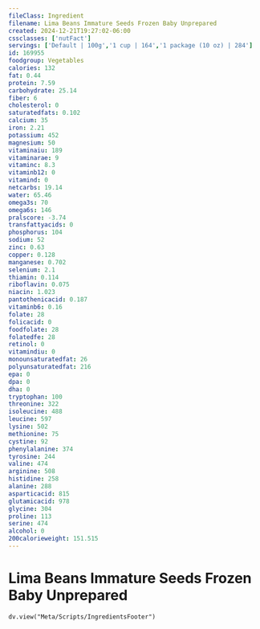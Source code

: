 ```yaml
---
fileClass: Ingredient
filename: Lima Beans Immature Seeds Frozen Baby Unprepared
created: 2024-12-21T19:27:02-06:00
cssclasses: ['nutFact']
servings: ['Default | 100g','1 cup | 164','1 package (10 oz) | 284']
id: 169955
foodgroup: Vegetables
calories: 132
fat: 0.44
protein: 7.59
carbohydrate: 25.14
fiber: 6
cholesterol: 0
saturatedfats: 0.102
calcium: 35
iron: 2.21
potassium: 452
magnesium: 50
vitaminaiu: 189
vitaminarae: 9
vitaminc: 8.3
vitaminb12: 0
vitamind: 0
netcarbs: 19.14
water: 65.46
omega3s: 70
omega6s: 146
pralscore: -3.74
transfattyacids: 0
phosphorus: 104
sodium: 52
zinc: 0.63
copper: 0.128
manganese: 0.702
selenium: 2.1
thiamin: 0.114
riboflavin: 0.075
niacin: 1.023
pantothenicacid: 0.187
vitaminb6: 0.16
folate: 28
folicacid: 0
foodfolate: 28
folatedfe: 28
retinol: 0
vitamindiu: 0
monounsaturatedfat: 26
polyunsaturatedfat: 216
epa: 0
dpa: 0
dha: 0
tryptophan: 100
threonine: 322
isoleucine: 488
leucine: 597
lysine: 502
methionine: 75
cystine: 92
phenylalanine: 374
tyrosine: 244
valine: 474
arginine: 508
histidine: 258
alanine: 288
asparticacid: 815
glutamicacid: 978
glycine: 304
proline: 113
serine: 474
alcohol: 0
200calorieweight: 151.515
---
```


# Lima Beans Immature Seeds Frozen Baby Unprepared

```dataviewjs
dv.view("Meta/Scripts/IngredientsFooter")
```